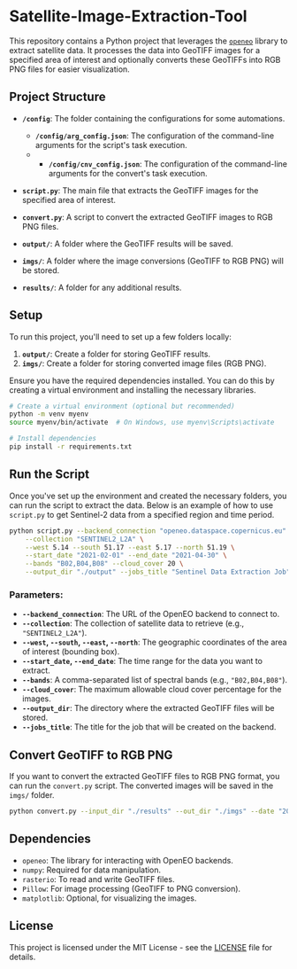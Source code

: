 
# Satellite-Image-Extraction-Tool

This repository contains a Python project that leverages the [`openeo`](https://openeo.org/documentation/1.0/) library to extract satellite data. It processes the data into GeoTIFF images for a specified area of interest and optionally converts these GeoTIFFs into RGB PNG files for easier visualization.

## Project Structure

- **`/config`**: The folder containing the configurations for some automations.
    - **`/config/arg_config.json`**: The configuration of the command-line arguments for the script's task execution.
    - - **`/config/cnv_config.json`**: The configuration of the command-line arguments for the convert's task execution.
- **`script.py`**: The main file that extracts the GeoTIFF images for the specified area of interest.
- **`convert.py`**: A script to convert the extracted GeoTIFF images to RGB PNG files.

- **`output/`**: A folder where the GeoTIFF results will be saved.
- **`imgs/`**: A folder where the image conversions (GeoTIFF to RGB PNG) will be stored.
- **`results/`**: A folder for any additional results.

## Setup

To run this project, you'll need to set up a few folders locally:

1. **`output/`**: Create a folder for storing GeoTIFF results.
2. **`imgs/`**: Create a folder for storing converted image files (RGB PNG).

Ensure you have the required dependencies installed. You can do this by creating a virtual environment and installing the necessary libraries.

```zsh
# Create a virtual environment (optional but recommended)
python -m venv myenv
source myenv/bin/activate  # On Windows, use myenv\Scripts\activate

# Install dependencies
pip install -r requirements.txt
```

## Run the Script

Once you've set up the environment and created the necessary folders, you can run the script to extract the data. Below is an example of how to use `script.py` to get Sentinel-2 data from a specified region and time period.

```zsh
python script.py --backend_connection "openeo.dataspace.copernicus.eu" \
    --collection "SENTINEL2_L2A" \
    --west 5.14 --south 51.17 --east 5.17 --north 51.19 \
    --start_date "2021-02-01" --end_date "2021-04-30" \
    --bands "B02,B04,B08" --cloud_cover 20 \
    --output_dir "./output" --jobs_title "Sentinel Data Extraction Job"
```

### Parameters:
- **`--backend_connection`**: The URL of the OpenEO backend to connect to.
- **`--collection`**: The collection of satellite data to retrieve (e.g., `"SENTINEL2_L2A"`).
- **`--west`, `--south`, `--east`, `--north`**: The geographic coordinates of the area of interest (bounding box).
- **`--start_date`, `--end_date`**: The time range for the data you want to extract.
- **`--bands`**: A comma-separated list of spectral bands (e.g., `"B02,B04,B08"`).
- **`--cloud_cover`**: The maximum allowable cloud cover percentage for the images.
- **`--output_dir`**: The directory where the extracted GeoTIFF files will be stored.
- **`--jobs_title`**: The title for the job that will be created on the backend.

## Convert GeoTIFF to RGB PNG

If you want to convert the extracted GeoTIFF files to RGB PNG format, you can run the `convert.py` script. The converted images will be saved in the `imgs/` folder.

```zsh
python convert.py --input_dir "./results" --out_dir "./imgs" --date "2024-12-29"
```

## Dependencies

- `openeo`: The library for interacting with OpenEO backends.
- `numpy`: Required for data manipulation.
- `rasterio`: To read and write GeoTIFF files.
- `Pillow`: For image processing (GeoTIFF to PNG conversion).
- `matplotlib`: Optional, for visualizing the images.

## License

This project is licensed under the MIT License - see the [LICENSE]() file for details.

